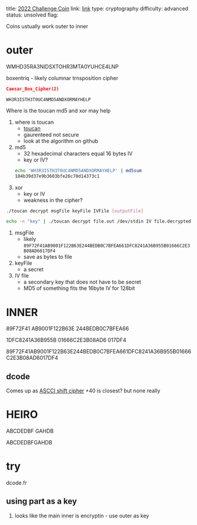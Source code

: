title: [2022 Challenge Coin](https://pecanplus.ecusdf.org/?page=challenges&challenge=coin-2022)
link: [link]()
type: cryptography
difficulty: advanced
status: unsolved
flag: 


Coins ustually work outer to inner


# outer
WMHD35RA3NIDSXTOHR3MTA0YUHCE4LNP

boxentriq - likely columnar trnsposition cipher

```json
Caesar_Box_Cipher(2)
```

`WH3R3ISTH3T0UC4NMD5ANDXORMAYHELP`

Where is the toucan md5 and xor may help

1. where is toucan 
    - [toucan](https://github.com/penguingovernor/toucan)
    - gaurenteed not secure
    - look at the algorithm on github
1. md5
    - 32 hexadecimal characters equal 16 bytes IV
    - key or IV?
    ```sh
    echo 'WH3R3ISTH3T0UC4NMD5ANDXORMAYHELP' | md5sum     
    184b39d37e9b3603bfe26c70d14373c1
    ```
1. xor
    - key or IV
    - weakness in the cipher?






```sh
./toucan decrypt msgFile keyFile IVFile [outputFile]

echo -n "key" | ./toucan decrypt file.out /dev/stdin IV file.decrypted
```
1. msgFile
    - likely `89F72F41AB9001F122B63E244BEDB0C7BFEA661DFC8241A36B955B01666C2E3B08AD6017DF4`
    - save as bytes to file
1. keyFile
    - a secret
1. IV file 
    - a secondary key that does not have to be secret 
    - MD5 of something fits the 16byte IV for 128bit

# INNER
89F72F41
AB9001F122B63E
244BEDB0C7BFEA66

1DFC8241A36B955B
01666C2E3B08AD6
017DF4

89F72F41AB9001F122B63E244BEDB0C7BFEA661DFC8241A36B955B01666C2E3B08AD6017DF4

## dcode
Comes up as [ASCCI shift cipher](https://www.dcode.fr/ascii-shift-cipher)
 +40 is closest? but none really


# HEIRO
ABCDEDBF
GAHDB

ABCDEDBFGAHDB

# try
dcode.fr

## using part as a key

1. looks like the main inner is encryptin - use outer as key